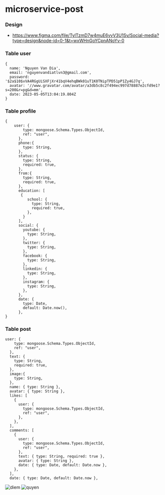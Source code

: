 # microservice-post

### Design 
- https://www.figma.com/file/TylTzmD7w4muE6vvV3U1Sv/Social-media?type=design&node-id=0-1&t=wxWHnGoYCpnANoYv-0

### Table user
``` 
{
  name: 'Nguyen Van Dia',
  email: 'nguyenvandiatlvn3@gmail.com',
  password: '$2a$10$vVA4RGgUiSXFjXr41bqV4ehqBWk01uT1K0TNipTPD51pP1Zy4GJ7q',
  avatar: '//www.gravatar.com/avatar/a3db5c8c2f494ec997d78887e2cfd9e1? s=200&r=pg&d=mm',
  date: 2023-05-05T13:04:19.804Z
}
```

### Table profile
``` 
{
	user: {
		type: mongoose.Schema.Types.ObjectId,
		ref: "user",
	  },
	  phone:{
	  	type: String,
	  },
	  status: {
		type: String,
		required: true,
	  },
	  from:{
	    type: String,
		required: true,
	  },
	  education: [
	   {
		  school: {
			type: String,
			required: true,
		  },
		}
	  ],
	  social: {
		youtube: {
		  type: String,
		},
		twitter: {
		  type: String,
		},
		facebook: {
		  type: String,
		},
		linkedin: {
		  type: String,
		},
		instagram: {
		  type: String,
		},
	  },
	  date: {
		type: Date,
		default: Date.now(),
	  },
}
```

### Table post
``` 
user: {
    type: mongoose.Schema.Types.ObjectId,
    ref: "user",
  },
  text: {
    type: String,
    required: true,
  },
  image:{
    type: String,
  },
  name: { type: String },
  avatar: { type: String },
  likes: [
    {
      user: {
        type: mongoose.Schema.Types.ObjectId,
        ref: "user",
      },
    },
  ],
  comments: [
    {
      user: {
        type: mongoose.Schema.Types.ObjectId,
        ref: "user",
      },
      text: { type: String, required: true },
      avatar: { type: String },
      date: { type: Date, default: Date.now },
    },
  ],
  date: { type: Date, default: Date.now },
```
![diem](https://github.com/Dia2001/architecture-microservice/assets/88370983/88745d2f-39c6-4a81-bb64-31b6645100e3)
![quyen](https://github.com/Dia2001/architecture-microservice/assets/88370983/8f62c40f-9bf9-4232-aaf9-2bdc47ca0edb)



